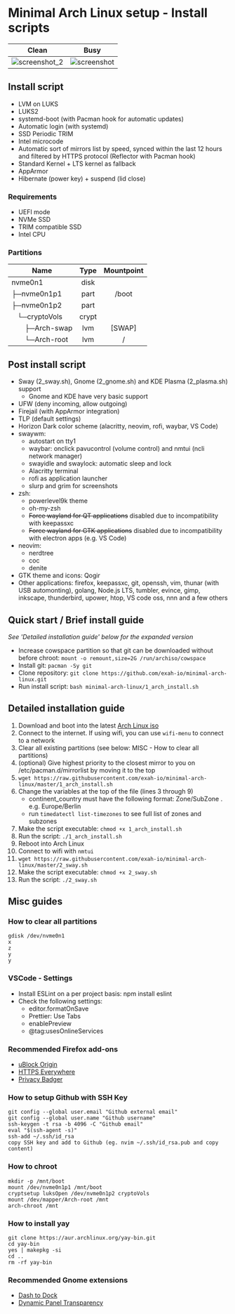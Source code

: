 # Minimal Arch Linux setup - Install scripts

|                                                 Clean                                                 |                                               Busy                                                |
| :---------------------------------------------------------------------------------------------------: | :-----------------------------------------------------------------------------------------------: |
| ![screenshot_2](https://raw.githubusercontent.com/exah-io/minimal-arch-linux/master/screenshot_2.png) | ![screenshot](https://raw.githubusercontent.com/exah-io/minimal-arch-linux/master/screenshot.png) |

## Install script

- LVM on LUKS
- LUKS2
- systemd-boot (with Pacman hook for automatic updates)
- Automatic login (with systemd)
- SSD Periodic TRIM
- Intel microcode
- Automatic sort of mirrors list by speed, synced within the last 12 hours and filtered by HTTPS protocol (Reflector with Pacman hook)
- Standard Kernel + LTS kernel as fallback
- AppArmor
- Hibernate (power key) + suspend (lid close)

### Requirements

- UEFI mode
- NVMe SSD
- TRIM compatible SSD
- Intel CPU

### Partitions

| Name                                                  | Type  | Mountpoint |
| ----------------------------------------------------- | :---: | :--------: |
| nvme0n1                                               | disk  |            |
| ├─nvme0n1p1                                           | part  |   /boot    |
| ├─nvme0n1p2                                           | part  |            |
| &nbsp;&nbsp;&nbsp;└─cryptoVols                        | crypt |            |
| &nbsp;&nbsp;&nbsp;&nbsp;&nbsp;&nbsp;&nbsp;├─Arch-swap |  lvm  |   [SWAP]   |
| &nbsp;&nbsp;&nbsp;&nbsp;&nbsp;&nbsp;&nbsp;└─Arch-root |  lvm  |     /      |

## Post install script

- Sway (2_sway.sh), Gnome (2_gnome.sh) and KDE Plasma (2_plasma.sh) support
  - Gnome and KDE have very basic support
- UFW (deny incoming, allow outgoing)
- Firejail (with AppArmor integration)
- TLP (default settings)
- Horizon Dark color scheme (alacritty, neovim, rofi, waybar, VS Code)
- swaywm:
  - autostart on tty1
  - waybar: onclick pavucontrol (volume control) and nmtui (ncli network manager)
  - swayidle and swaylock: automatic sleep and lock
  - Alacritty terminal
  - rofi as application launcher
  - slurp and grim for screenshots
- zsh:
  - powerlevel9k theme
  - oh-my-zsh
  - ~~Force wayland for QT applications~~ disabled due to incompatibility with keepassxc
  - ~~Force wayland for GTK applications~~ disabled due to incompatibility with electron apps (e.g. VS Code)
- neovim:
  - nerdtree
  - coc
  - denite
- GTK theme and icons: Qogir
- Other applications: firefox, keepassxc, git, openssh, vim, thunar (with USB automonting), golang, Node.js LTS, tumbler, evince, gimp, inkscape, thunderbird, upower, htop, VS code oss, nnn and a few others

## Quick start / Brief install guide

_See 'Detailed installation guide' below for the expanded version_

- Increase cowspace partition so that git can be downloaded without before chroot: `mount -o remount,size=2G /run/archiso/cowspace`
- Install git: `pacman -Sy git`
- Clone repository: `git clone https://github.com/exah-io/minimal-arch-linux.git`
- Run install script: `bash minimal-arch-linux/1_arch_install.sh`

## Detailed installation guide

1. Download and boot into the latest [Arch Linux iso](https://www.archlinux.org/download/)
2. Connect to the internet. If using wifi, you can use `wifi-menu` to connect to a network
3. Clear all existing partitions (see below: MISC - How to clear all partitions)
4. (optional) Give highest priority to the closest mirror to you on /etc/pacman.d/mirrorlist by moving it to the top
5. `wget https://raw.githubusercontent.com/exah-io/minimal-arch-linux/master/1_arch_install.sh`
6. Change the variables at the top of the file (lines 3 through 9)
   - continent_country must have the following format: Zone/SubZone . e.g. Europe/Berlin
   - run `timedatectl list-timezones` to see full list of zones and subzones
7. Make the script executable: `chmod +x 1_arch_install.sh`
8. Run the script: `./1_arch_install.sh`
9. Reboot into Arch Linux
10. Connect to wifi with `nmtui`
11. `wget https://raw.githubusercontent.com/exah-io/minimal-arch-linux/master/2_sway.sh`
12. Make the script executable: `chmod +x 2_sway.sh`
13. Run the script: `./2_sway.sh`

## Misc guides

### How to clear all partitions

```
gdisk /dev/nvme0n1
x
z
y
y
```

### VSCode - Settings

- Install ESLint on a per project basis: npm install eslint
- Check the following settings:
  - editor.formatOnSave
  - Prettier: Use Tabs
  - enablePreview
  - @tag:usesOnlineServices

### Recommended Firefox add-ons

- [uBlock Origin](https://addons.mozilla.org/en-US/firefox/addon/ublock-origin/)
- [HTTPS Everywhere](https://addons.mozilla.org/en-US/firefox/addon/https-everywhere/)
- [Privacy Badger](https://addons.mozilla.org/en-US/firefox/addon/privacy-badger17/)

### How to setup Github with SSH Key

```
git config --global user.email "Github external email"
git config --global user.name "Github username"
ssh-keygen -t rsa -b 4096 -C "Github email"
eval "$(ssh-agent -s)"
ssh-add ~/.ssh/id_rsa
copy SSH key and add to Github (eg. nvim ~/.ssh/id_rsa.pub and copy content)
```

### How to chroot

```
mkdir -p /mnt/boot
mount /dev/nvme0n1p1 /mnt/boot
cryptsetup luksOpen /dev/nvme0n1p2 cryptoVols
mount /dev/mapper/Arch-root /mnt
arch-chroot /mnt
```

### How to install yay

```
git clone https://aur.archlinux.org/yay-bin.git
cd yay-bin
yes | makepkg -si
cd ..
rm -rf yay-bin
```

### Recommended Gnome extensions

- [Dash to Dock](https://extensions.gnome.org/extension/307/dash-to-dock/)
- [Dynamic Panel Transparency](https://extensions.gnome.org/extension/1011/dynamic-panel-transparency/)
